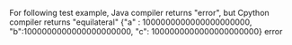 For following test example, Java compiler returns "error", but Cpython compiler returns "equilateral" 
{"a" : 1000000000000000000000, "b":1000000000000000000000, "c": 1000000000000000000000}	error